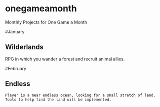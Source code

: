 onegameamonth
=============

Monthly Projects for One Game a Month

#January

##			Wilderlands
RPG in which you wander a forest and recruit animal allies.

#February

##			Endless
	Player is a near endless ocean, looking for a small stretch of land. Tools to help find the land will be implemented.